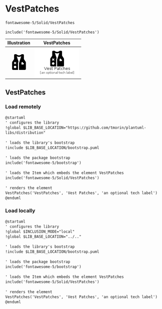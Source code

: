 # VestPatches


```text
fontawesome-5/Solid/VestPatches
```

```text
include('fontawesome-5/Solid/VestPatches')
```



| Illustration | VestPatches |
| :---: | :---: |
| ![illustration for Illustration](../../fontawesome-5/Solid/VestPatches.png) | ![illustration for VestPatches](../../fontawesome-5/Solid/VestPatches.Local.png) |




## VestPatches

### Load remotely
```plantuml
@startuml
' configures the library
!global $LIB_BASE_LOCATION="https://github.com/tmorin/plantuml-libs/distribution"

' loads the library's bootstrap
!include $LIB_BASE_LOCATION/bootstrap.puml

' loads the package bootstrap
include('fontawesome-5/bootstrap')

' loads the Item which embeds the element VestPatches
include('fontawesome-5/Solid/VestPatches')

' renders the element
VestPatches('VestPatches', 'Vest Patches', 'an optional tech label')
@enduml
```

### Load locally
```plantuml
@startuml
' configures the library
!global $INCLUSION_MODE="local"
!global $LIB_BASE_LOCATION="../.."

' loads the library's bootstrap
!include $LIB_BASE_LOCATION/bootstrap.puml

' loads the package bootstrap
include('fontawesome-5/bootstrap')

' loads the Item which embeds the element VestPatches
include('fontawesome-5/Solid/VestPatches')

' renders the element
VestPatches('VestPatches', 'Vest Patches', 'an optional tech label')
@enduml
```

